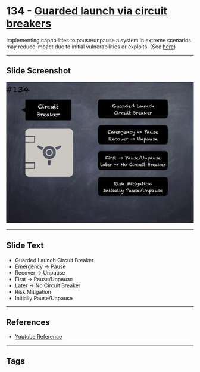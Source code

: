 # 134 - [Guarded launch via circuit breakers](Guarded%20launch%20via%20circuit%20breakers.md)
Implementing capabilities to pause/unpause a system in extreme scenarios may reduce impact due to initial vulnerabilities or exploits. (See [here](https://medium.com/electric-capital/derisking-defi-guarded-launches-2600ce730e0a#:~:text=Guarded%20Launches:%20Protecting%20Users%20with%20Limits&text=A%20new%20contract%20is%20deployed,product%20in%20a%20limited%20scope.))
___
## Slide Screenshot
![0134.png](../../images/5.Pitfalls%20and%20Best%20Practices%20201/134.png)
___
## Slide Text
- Guarded Launch Circuit Breaker
- Emergency -> Pause
- Recover -> Unpause
- First -> Pause/Unpause
- Later -> No Circuit Breaker
- Risk Mitigation
- Initially Pause/Unpause
___
## References
- [Youtube Reference](https://youtu.be/HqHo1jKUnmU?t=1041)
___
## Tags